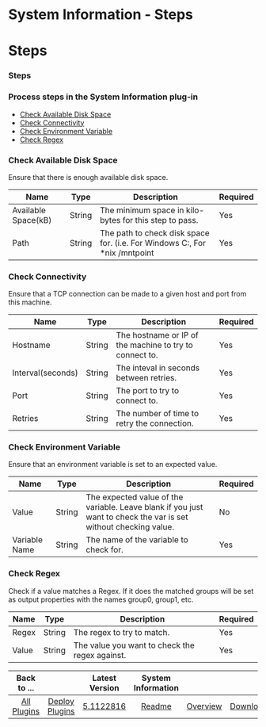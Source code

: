 
System Information - Steps
==========================

# Steps


### Steps




### Process steps in the System Information plug-in

* [Check Available Disk Space](#check_available_disk_space)
* [Check Connectivity](#check_connectivity)
* [Check Environment Variable](#check_environment_variable)
* [Check Regex](#check_regex)


### Check Available Disk Space

Ensure that there is enough available disk space.


| Name | Type | Description | Required |
| --- | --- | --- | --- |
| Available Space(kB) | String | The minimum space in kilo-bytes for this step to pass. | Yes |
| Path | String | The path to check disk space for. (i.e. For Windows C:\, For \*nix /mntpoint | Yes |

### Check Connectivity

Ensure that a TCP connection can be made to a given host and port from this machine.


| Name | Type | Description | Required |
| --- | --- | --- | --- |
| Hostname | String | The hostname or IP of the machine to try to connect to. | Yes |
| Interval(seconds) | String | The inteval in seconds between retries. | Yes |
| Port | String | The port to try to connect to. | Yes |
| Retries | String | The number of time to retry the connection. | Yes |

### Check Environment Variable

Ensure that an environment variable is set to an expected value.


| Name | Type | Description | Required |
| --- | --- | --- | --- |
| Value | String | The expected value of the variable. Leave blank if you just want to check the var is set without checking value. | No |
| Variable Name | String | The name of the variable to check for. | Yes |

### Check Regex

Check if a value matches a Regex. If it does the matched groups will be set as output properties with the names group0, group1, etc.



| Name | Type | Description | Required |
| --- | --- | --- | --- |
| Regex | String | The regex to try to match. | Yes |
| Value | String | The value you want to check the regex against. | Yes |



|Back to ...||Latest Version|System Information |||
| :---: | :---: | :---: | :---: | :---: | :---: |
|[All Plugins](../../index.md)|[Deploy Plugins](../README.md)|[5.1122816](https://raw.githubusercontent.com/UrbanCode/IBM-UCD-PLUGINS/main/files/SystemInformation/SystemInformation-5.1122816.zip)|[Readme](README.md)|[Overview](overview.md)|[Downloads](downloads.md)|
